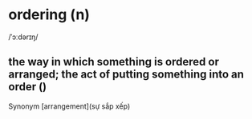 # ordering (n)

/ˈɔːdərɪŋ/

## the way in which something is ordered or arranged; the act of putting something into an order ()

Synonym [arrangement](sự sắp xếp)